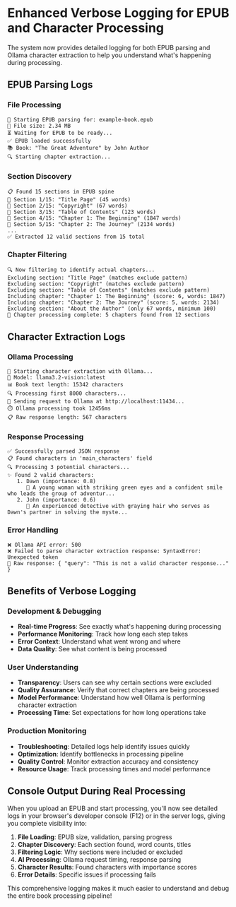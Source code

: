 # Enhanced Verbose Logging for EPUB and Character Processing

The system now provides detailed logging for both EPUB parsing and Ollama character extraction to help you understand what's happening during processing.

## EPUB Parsing Logs

### File Processing
```
📖 Starting EPUB parsing for: example-book.epub
📏 File size: 2.34 MB
⏳ Waiting for EPUB to be ready...
✅ EPUB loaded successfully
📚 Book: "The Great Adventure" by John Author
🔍 Starting chapter extraction...
```

### Section Discovery
```
📋 Found 15 sections in EPUB spine
📄 Section 1/15: "Title Page" (45 words)
📄 Section 2/15: "Copyright" (67 words)
📄 Section 3/15: "Table of Contents" (123 words)
📄 Section 4/15: "Chapter 1: The Beginning" (1847 words)
📄 Section 5/15: "Chapter 2: The Journey" (2134 words)
...
✅ Extracted 12 valid sections from 15 total
```

### Chapter Filtering
```
🔍 Now filtering to identify actual chapters...
Excluding section: "Title Page" (matches exclude pattern)
Excluding section: "Copyright" (matches exclude pattern)
Excluding section: "Table of Contents" (matches exclude pattern)
Including chapter: "Chapter 1: The Beginning" (score: 6, words: 1847)
Including chapter: "Chapter 2: The Journey" (score: 5, words: 2134)
Excluding section: "About the Author" (only 67 words, minimum 100)
📑 Chapter processing complete: 5 chapters found from 12 sections
```

## Character Extraction Logs

### Ollama Processing
```
🤖 Starting character extraction with Ollama...
📝 Model: llama3.2-vision:latest
📊 Book text length: 15342 characters
🔍 Processing first 8000 characters...
🚀 Sending request to Ollama at http://localhost:11434...
⏱️ Ollama processing took 12456ms
📋 Raw response length: 567 characters
```

### Response Processing
```
✅ Successfully parsed JSON response
📋 Found characters in 'main_characters' field
🔍 Processing 3 potential characters...
✨ Found 2 valid characters:
   1. Dawn (importance: 0.8)
      📝 A young woman with striking green eyes and a confident smile who leads the group of adventur...
   2. John (importance: 0.6)
      📝 An experienced detective with graying hair who serves as Dawn's partner in solving the myste...
```

### Error Handling
```
❌ Ollama API error: 500
❌ Failed to parse character extraction response: SyntaxError: Unexpected token
📄 Raw response: { "query": "This is not a valid character response..." }
```

## Benefits of Verbose Logging

### Development & Debugging
- **Real-time Progress**: See exactly what's happening during processing
- **Performance Monitoring**: Track how long each step takes
- **Error Context**: Understand what went wrong and where
- **Data Quality**: See what content is being processed

### User Understanding
- **Transparency**: Users can see why certain sections were excluded
- **Quality Assurance**: Verify that correct chapters are being processed
- **Model Performance**: Understand how well Ollama is performing character extraction
- **Processing Time**: Set expectations for how long operations take

### Production Monitoring
- **Troubleshooting**: Detailed logs help identify issues quickly
- **Optimization**: Identify bottlenecks in processing pipeline
- **Quality Control**: Monitor extraction accuracy and consistency
- **Resource Usage**: Track processing times and model performance

## Console Output During Real Processing

When you upload an EPUB and start processing, you'll now see detailed logs in your browser's developer console (F12) or in the server logs, giving you complete visibility into:

1. **File Loading**: EPUB size, validation, parsing progress
2. **Chapter Discovery**: Each section found, word counts, titles
3. **Filtering Logic**: Why sections were included or excluded
4. **AI Processing**: Ollama request timing, response parsing
5. **Character Results**: Found characters with importance scores
6. **Error Details**: Specific issues if processing fails

This comprehensive logging makes it much easier to understand and debug the entire book processing pipeline!